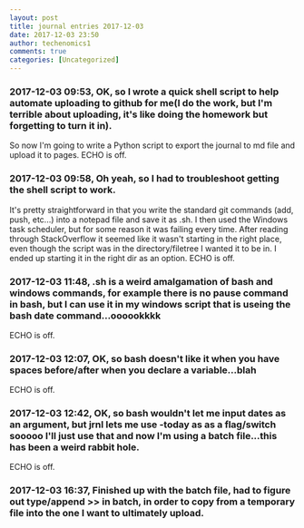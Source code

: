 ```yaml
---
layout: post
title: journal entries 2017-12-03
date: 2017-12-03 23:50
author: techenomics1
comments: true
categories: [Uncategorized]
---
```

### 2017-12-03 09:53, OK, so I wrote a quick shell script to help automate uploading to github for me(I do the work, but I'm terrible about uploading, it's like doing the homework but forgetting to turn it in).  
So now I'm going to write a Python script to export the journal to md file and upload it to pages. 
ECHO is off.
### 2017-12-03 09:58, Oh yeah, so I had to troubleshoot getting the shell script to work.  
It's pretty straightforward in that you write the standard git commands (add, push, etc...) into a notepad file and save it as .sh.  I then used the Windows task scheduler, but for some reason it was failing every time.  After reading through StackOverflow it seemed like it wasn't starting in the right place, even though the script was in the directory/filetree I wanted it to be in. I ended up starting it in the right dir as an option. 
ECHO is off.
### 2017-12-03 11:48, .sh is a weird amalgamation of bash and windows commands, for example there is no pause command in bash, but I can use it in my windows script that is useing the bash date command...oooookkkk  
ECHO is off.
### 2017-12-03 12:07, OK, so bash doesn't like it when you have spaces before/after when you declare a variable...blah  
ECHO is off.
### 2017-12-03 12:42, OK, so bash wouldn't let me input dates as an argument, but jrnl lets me use -today as as a flag/switch sooooo I'll just use that and now I'm using a batch file...this has been a weird rabbit hole.  
ECHO is off.
### 2017-12-03 16:37, Finished up with the batch file, had to figure out type/append >> in batch, in order to copy from a temporary file into the one I want to ultimately upload.   
